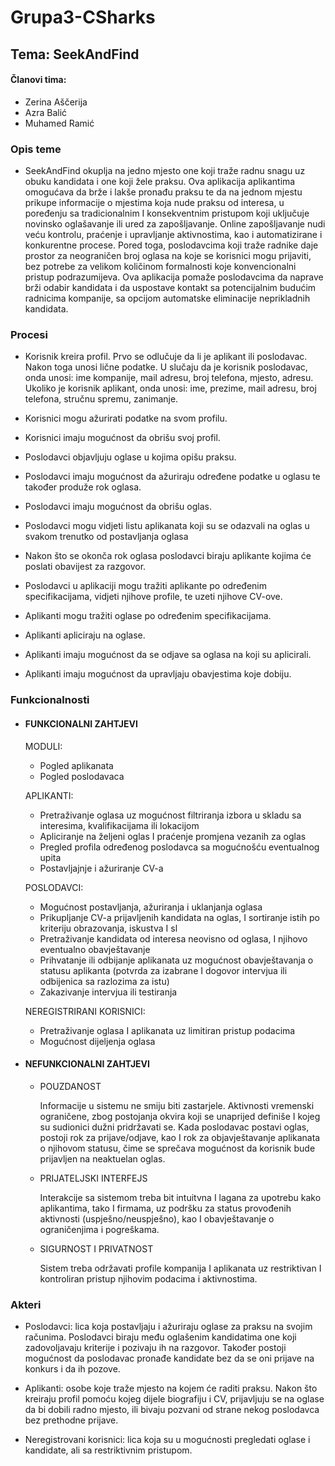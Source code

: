 # Grupa3-CSharks
## Tema: SeekAndFind

#### Članovi tima:
  - Zerina Aščerija
  - Azra Balić
  - Muhamed Ramić
    
### Opis teme
    
  * SeekAndFind okuplja na jedno mjesto one koji traže radnu snagu uz obuku kandidata i one koji žele praksu. Ova 
    aplikacija aplikantima omogućava da brže i lakše pronađu praksu te da na jednom mjestu prikupe informacije o
    mjestima koja nude praksu od interesa, u poređenju sa tradicionalnim I konsekventnim pristupom koji uključuje 
    novinsko oglašavanje ili ured za zapošljavanje. Online zapošljavanje nudi veću kontrolu, praćenje i upravljanje 
    aktivnostima, kao i automatizirane i konkurentne procese. Pored toga, poslodavcima koji traže radnike daje prostor 
    za neograničen broj oglasa na koje se korisnici mogu prijaviti, bez potrebe za velikom količinom formalnosti koje 
    konvencionalni pristup podrazumijeva.  Ova aplikacija pomaže poslodavcima da naprave brži odabir kandidata i da 
    uspostave kontakt sa potencijalnim budućim radnicima kompanije, sa opcijom automatske eliminacije neprikladnih 
    kandidata. 
    
### Procesi
 	
 * Korisnik kreira profil. Prvo se odlučuje da li je aplikant ili poslodavac. Nakon toga unosi lične podatke. U slučaju
    da je korisnik poslodavac, onda unosi: ime kompanije, mail adresu, broj telefona, mjesto, adresu. Ukoliko je korisnik 
    aplikant, onda unosi: ime, prezime, mail adresu, broj telefona, stručnu spremu, zanimanje.
 	
 * Korisnici mogu ažurirati podatke na svom profilu.
 	
 * Korisnici imaju mogućnost da obrišu svoj profil.
 	
 * Poslodavci objavljuju oglase u kojima opišu praksu.
 	
 * Poslodavci imaju mogućnost da ažuriraju određene podatke u oglasu te također produže rok oglasa.
 	
 * Poslodavci imaju mogućnost da obrišu oglas.
 	
 * Poslodavci mogu vidjeti listu aplikanata koji su se odazvali na oglas u svakom trenutko od postavljanja oglasa
 	
 * Nakon što se okonča rok oglasa poslodavci biraju aplikante kojima će poslati obavijest za razgovor.
 	
 * Poslodavci u aplikaciji mogu tražiti aplikante po određenim specifikacijama, vidjeti njihove profile, 
    te uzeti njihove CV-ove.
 	
 * Aplikanti mogu tražiti oglase po određenim specifikacijama.
 	
 * Aplikanti apliciraju na oglase.
 	
 * Aplikanti imaju mogućnost da se odjave sa oglasa na koji su aplicirali.
 	
 * Aplikanti imaju mogućnost da upravljaju obavjestima koje dobiju.
 
### Funkcionalnosti
 * #### FUNKCIONALNI ZAHTJEVI
    MODULI:
    - Pogled aplikanata
    - Pogled poslodavaca

    APLIKANTI:
    - Pretraživanje oglasa uz mogućnost filtriranja izbora u skladu sa interesima, kvalifikacijama ili lokacijom
    - Apliciranje na željeni oglas I praćenje promjena vezanih za oglas
    - Pregled profila određenog poslodavca sa mogućnošću eventualnog upita 
    - Postavljajnje i ažuriranje CV-a 

    POSLODAVCI:
    - Mogućnost postavljanja, ažuriranja i uklanjanja oglasa 
    - Prikupljanje CV-a prijavljenih kandidata na oglas, I sortiranje istih po kriteriju obrazovanja, iskustva I sl
    - Pretraživanje kandidata od interesa neovisno od oglasa, I njihovo eventualno obavještavanje
    - Prihvatanje ili odbijanje aplikanata uz mogućnost obavještavanja o statusu aplikanta (potvrda za izabrane I 
      dogovor intervjua ili odbijenica sa razlozima za istu)
    - Zakazivanje intervjua ili testiranja

    NEREGISTRIRANI KORISNICI:
    - Pretraživanje oglasa I aplikanata uz limitiran pristup podacima
    - Mogućnost dijeljenja oglasa
    
  * #### NEFUNKCIONALNI ZAHTJEVI
    
    - POUZDANOST 
      
      Informacije u sistemu ne smiju biti zastarjele. Aktivnosti vremenski ograničene,  zbog postojanja okvira koji
      se unaprijed definiše I kojeg su sudionici dužni pridržavati se. Kada poslodavac postavi oglas, postoji rok za 
      prijave/odjave, kao I rok za objavještavanje aplikanata o njihovom statusu, čime se sprečava mogućnost da korisnik 
      bude prijavljen na neaktuelan oglas.

    - PRIJATELJSKI INTERFEJS
    
      Interakcije sa sistemom treba bit intuitvna I lagana za upotrebu kako aplikantima, tako I firmama, uz podršku za 
      status provođenih aktivnosti (uspješno/neuspješno), kao I obavještavanje o ograničenjima i pogreškama.

    - SIGURNOST I PRIVATNOST
     
      Sistem treba održavati profile kompanija I aplikanata uz restriktivan I kontroliran pristup njihovim podacima i aktivnostima.

### Akteri

- Poslodavci: lica koja postavljaju i ažuriraju oglase za praksu na svojim računima. Poslodavci biraju među oglašenim kandidatima 
  one koji zadovoljavaju kriterije i pozivaju ih na razgovor. Također postoji mogućnost da poslodavac pronađe kandidate bez da se 
  oni prijave na konkurs i da ih pozove. 
  
- Aplikanti: osobe koje traže mjesto na kojem će raditi praksu. Nakon što kreiraju profil pomoću kojeg dijele biografiju i CV,
  prijavljuju se na oglase da bi dobili radno mjesto, ili bivaju pozvani od strane nekog poslodavca bez prethodne prijave.
  
- Neregistrovani korisnici: lica koja su u mogućnosti pregledati oglase i kandidate, ali sa restriktivnim pristupom. 
